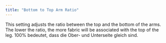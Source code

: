 ```yaml
---
title: "Bottom to Top Arm Ratio"
---
```


This setting adjusts the ratio between the top and the bottom of the arms. The lower the ratio, the more fabric will be associated with the top of the leg. 100% bedeutet, dass die Ober- und Unterseite gleich sind.
